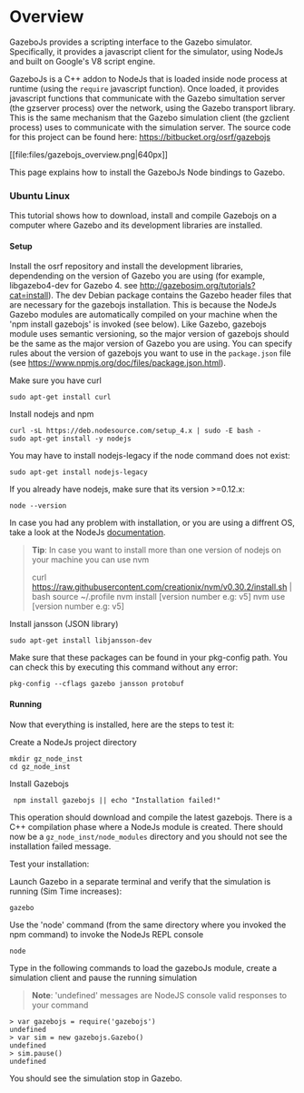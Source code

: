 # Overview

GazeboJs provides a scripting interface to the Gazebo simulator. Specifically, it provides a javascript client for the simulator, using NodeJs and built on Google's V8 script engine.

GazeboJs is a C++ addon to NodeJs that is loaded inside node process at runtime (using the `require` javascript function). Once loaded, it provides javascript functions that communicate with the Gazebo simultation server (the gzserver process) over the network, using the Gazebo transport library.
This is the same mechanism that the Gazebo simulation client (the gzclient process) uses to communicate with the simulation server.
The source code for this project can be found here: <https://bitbucket.org/osrf/gazebojs>

[[file:files/gazebojs_overview.png|640px]]

This page explains how to install the GazeboJs Node bindings to Gazebo.

### Ubuntu Linux

This tutorial shows how to download, install and compile Gazebojs on a computer where Gazebo and its  development libraries are installed.

#### Setup

Install the osrf repository and install the development libraries, dependending on the version of Gazebo you are using (for example, libgazebo4-dev for Gazebo 4. see http://gazebosim.org/tutorials?cat=install). The dev Debian package contains the Gazebo header files that are necessary for the gazebojs installation. This is because the NodeJs Gazebo modules are automatically compiled on your machine when the 'npm install gazebojs' is invoked (see below).
Like Gazebo, gazebojs module uses semantic versioning, so the major version of gazebojs should be the same as the major version of Gazebo you are using. You can specify rules about the version of gazebojs you want to use in the `package.json` file (see https://www.npmjs.org/doc/files/package.json.html).

Make sure you have curl

    sudo apt-get install curl

Install nodejs and npm

    curl -sL https://deb.nodesource.com/setup_4.x | sudo -E bash -
    sudo apt-get install -y nodejs

You may have to install nodejs-legacy if the node command does not exist:

    sudo apt-get install nodejs-legacy

If you already have nodejs, make sure that its version >=0.12.x:

    node --version

In case you had any problem with installation, or you are using a diffrent OS,
take a look at the NodeJs
[documentation](https://nodejs.org/en/download/package-manager/).

> **Tip**: In case you want to install more than one version of nodejs on your machine you can use nvm
>
>    curl https://raw.githubusercontent.com/creationix/nvm/v0.30.2/install.sh | bash
>    source ~/.profile
>    nvm install [version number e.g: v5]
>    nvm use [version number e.g: v5]

Install jansson (JSON library)

    sudo apt-get install libjansson-dev

Make sure that these packages can be found in your pkg-config path. You can check this by executing this command without any error:

    pkg-config --cflags gazebo jansson protobuf


#### Running

Now that everything is installed, here are the steps to test it:


Create a NodeJs project directory

    mkdir gz_node_inst
    cd gz_node_inst


Install Gazebojs

     npm install gazebojs || echo "Installation failed!"

This operation should download and compile the latest gazebojs. There is a C++
compilation phase where a NodeJs module is created. There should now be a
`gz_node_inst/node_modules` directory and you should not see the installation
failed message.


Test your installation:

Launch Gazebo in a separate terminal and verify that the simulation is running (Sim Time increases):

    gazebo


Use the 'node' command (from the same directory where you invoked the npm
command) to invoke the NodeJs REPL console

    node

Type in the following commands to load the gazeboJs module, create a
simulation client and pause the running simulation

> **Note**: 'undefined' messages are NodeJS console valid responses to your
command

    > var gazebojs = require('gazebojs')
    undefined
    > var sim = new gazebojs.Gazebo()
    undefined
    > sim.pause()
    undefined

You should see the simulation stop in Gazebo.

